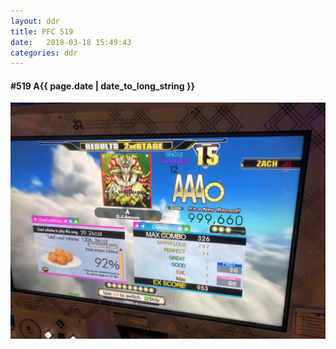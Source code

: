 ```yaml
---
layout: ddr
title: PFC 519
date:   2018-03-18 15:49:43
categories: ddr
---
```


#### **#519** A<span class="pull-right">{{ page.date | date_to_long_string }}</span>
![](/images/pfc/519_A.jpg)
